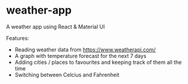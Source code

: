 # weather-app
A weather app using React & Material UI

Features:
* Reading weather data from https://www.weatherapi.com/
* A graph with temperature forecast for the next 7 days
* Adding cities / places to favourites and keeping track of them all the time
* Switching between Celcius and Fahrenheit
